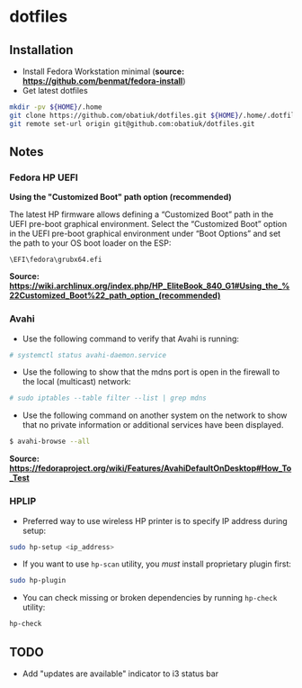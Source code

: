 # dotfiles

## Installation

* Install Fedora Workstation minimal (__source: https://github.com/benmat/fedora-install__)
* Get latest dotfiles

```bash
mkdir -pv ${HOME}/.home
git clone https://github.com/obatiuk/dotfiles.git ${HOME}/.home/.dotfiles.d
git remote set-url origin git@github.com:obatiuk/dotfiles.git
```

## Notes

### Fedora HP UEFI

**Using the "Customized Boot" path option (recommended)**

The latest HP firmware allows defining a “Customized Boot” path in the UEFI pre-boot graphical environment.
Select the “Customized Boot” option in the UEFI pre-boot graphical environment under “Boot Options” and set
the path to your OS boot loader on the ESP:

```
\EFI\fedora\grubx64.efi
```

__Source: https://wiki.archlinux.org/index.php/HP_EliteBook_840_G1#Using_the_%22Customized_Boot%22_path_option_(recommended)__

### Avahi

* Use the following command to verify that Avahi is running:

```bash
# systemctl status avahi-daemon.service
```

* Use the following to show that the mdns port is open in the firewall to the local (multicast) network:

```bash
# sudo iptables --table filter --list | grep mdns
```

* Use the following command on another system on the network to show that no private information or additional services have been displayed.

```bash
$ avahi-browse --all
```

__Source: https://fedoraproject.org/wiki/Features/AvahiDefaultOnDesktop#How_To_Test__

### HPLIP

* Preferred way to use wireless HP printer is to specify IP address during setup:

```bash
sudo hp-setup <ip_address>
```

* If you want to use `hp-scan` utility, you *must* install proprietary plugin first:

```bash
sudo hp-plugin
```

* You can check missing or broken dependencies by running `hp-check` utility:

```bash
hp-check
```

## TODO

* Add "updates are available" indicator to i3 status bar
